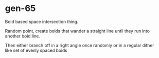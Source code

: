 # gen-65

Boid based space intersection thing.

Random point, create boids that wander a straight line until they run into another
boid line.

Then either branch off in a right angle once randomly or 
in a regular dither like set of evenly spaced boids 
